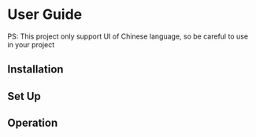 # User Guide

PS: This project only support UI of Chinese language, so be careful to use in your project
## Installation
## Set Up
## Operation
